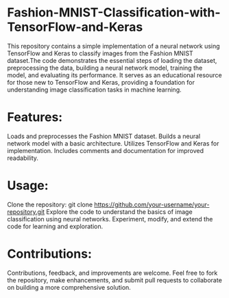 # Fashion-MNIST-Classification-with-TensorFlow-and-Keras
  This repository contains a simple implementation of a neural network using TensorFlow and Keras to classify images from the Fashion MNIST dataset.The code demonstrates the essential steps of loading the dataset,             preprocessing the data, building a neural network model, training the model, and evaluating its performance. It serves as an educational resource for those new to TensorFlow and Keras, providing a foundation for             understanding image classification tasks in machine learning.

# Features:
  Loads and preprocesses the Fashion MNIST dataset.
  Builds a neural network model with a basic architecture.
  Utilizes TensorFlow and Keras for implementation.
  Includes comments and documentation for improved readability.

# Usage:
  Clone the repository: git clone https://github.com/your-username/your-repository.git
  Explore the code to understand the basics of image classification using neural networks.
  Experiment, modify, and extend the code for learning and exploration.

# Contributions:
  Contributions, feedback, and improvements are welcome. Feel free to fork the repository, make enhancements, and submit pull requests to collaborate on building a more comprehensive solution.
